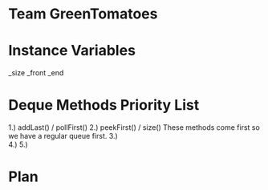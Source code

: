 # Team GreenTomatoes
 
# Instance Variables 
  _size 
  _front 
  _end 
  
# Deque Methods Priority List
  1.)  addLast() / pollFirst()
  2.)  peekFirst() / size()
  These methods come first so we have a regular queue first. 
  3.)  
  4.)
  5.)
  
# Plan
